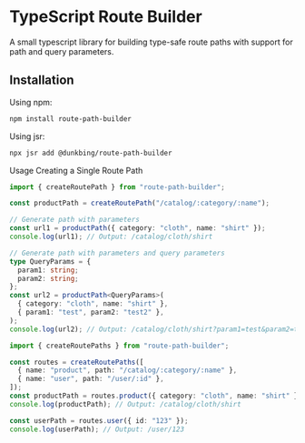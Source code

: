 # TypeScript Route Builder

A small typescript library for building type-safe route paths with support for
path and query parameters.

## Installation

Using npm:

```bash
npm install route-path-builder
```

Using jsr:

```bash
npx jsr add @dunkbing/route-path-builder
```

Usage Creating a Single Route Path

```typescript
import { createRoutePath } from "route-path-builder";

const productPath = createRoutePath("/catalog/:category/:name");

// Generate path with parameters
const url1 = productPath({ category: "cloth", name: "shirt" });
console.log(url1); // Output: /catalog/cloth/shirt

// Generate path with parameters and query parameters
type QueryParams = {
  param1: string;
  param2: string;
};
const url2 = productPath<QueryParams>(
  { category: "cloth", name: "shirt" },
  { param1: "test", param2: "test2" },
);
console.log(url2); // Output: /catalog/cloth/shirt?param1=test&param2=test2
```

```typescript
import { createRoutePaths } from "route-path-builder";

const routes = createRoutePaths([
  { name: "product", path: "/catalog/:category/:name" },
  { name: "user", path: "/user/:id" },
]);
const productPath = routes.product({ category: "cloth", name: "shirt" });
console.log(productPath); // Output: /catalog/cloth/shirt

const userPath = routes.user({ id: "123" });
console.log(userPath); // Output: /user/123
```
